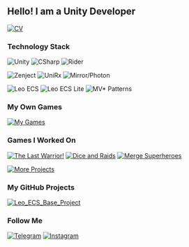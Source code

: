 ## Hello! I am a Unity Developer

[![CV](https://img.shields.io/badge/-CV_Artem_Zhitkov_-090909?style=for-the-badge&logo=read.cv)](https://illustrious-expert-43a.notion.site/Artem-Zhitkov-Certain-View-165b3f5c4de548b28eef1c0fa3ddbac1?pvs=4)

### Technology Stack

![Unity](https://img.shields.io/badge/-Unity-090909?style=for-the-badge&logo=unity)
![CSharp](https://img.shields.io/badge/-CSharp-090909?style=for-the-badge&logo=csharp&logoColor=B9CDFD)
![Rider](https://img.shields.io/badge/-Rider-090909?style=for-the-badge&logo=rider&logoColor=FF6666)

![Zenject](https://img.shields.io/badge/-Zenject-090909?style=for-the-badge&logo=unity&logoColor=BCDB1A)
![UniRx](https://img.shields.io/badge/-UniRx-090909?style=for-the-badge&logo=unity&logoColor=F7A126)
![Mirror/Photon](https://img.shields.io/badge/-Mirror/Photon-090909?style=for-the-badge&logo=unity&logoColor=7E4DD2)

![Leo ECS](https://img.shields.io/badge/-Leo_ECS-090909?style=for-the-badge&logo=unity&logoColor=4092FE)
![Leo ECS Lite](https://img.shields.io/badge/-Leo_ECS_Lite-090909?style=for-the-badge&logo=unity&logoColor=37E1FF)
![MV* Patterns](https://img.shields.io/badge/-MV*_Patterns-090909?style=for-the-badge&logo=unity&logoColor=A2EBD7)

### My Own Games
[![My Games](https://img.shields.io/badge/-More_Projects-090909?style=for-the-badge&logo=Notion)](https://illustrious-expert-43a.notion.site/My-Games-7b1d46d58fce45e4840aa71aafee7046?pvs=4)

### Games I Worked On
[![The Last Warrior!](https://img.shields.io/badge/-The_Last_Warrior-090909?style=for-the-badge&logo=AppStore)](https://apps.apple.com/gd/app/the-last-warrior/id6444162261)
[![Dice and Raids](https://img.shields.io/badge/-Dice_And_Raids-090909?style=for-the-badge&logo=GooglePlay)](https://play.google.com/store/apps/details?id=com.ValentinKlimenko.DiceandRaids)
[![Merge Superheroes](https://img.shields.io/badge/-Merge_Superheroes-090909?style=for-the-badge&logo=GooglePlay)](https://play.google.com/store/apps/details?id=com.ValentinKlimenko.MergeSuperheroes)

[![More Projects](https://img.shields.io/badge/-More_Projects-090909?style=for-the-badge&logo=Notion)](https://illustrious-expert-43a.notion.site/Projects-c9fe9481a4e542e78729f4ade7a1bea8?pvs=4)


### My GitHub Projects
[![Leo_ECS_Base_Project](https://img.shields.io/badge/-Leo_ECS_Base_Project-090909?style=flat&logo=github&color=0B2C3D)](https://github.com/Arazorg/LeoECSBaseProject)


### Follow Me
[![Telegram](https://img.shields.io/badge/-Telegram-090909?style=for-the-badge&logo=telegram)](https://t.me/arazorg/)
[![Instagram](https://img.shields.io/badge/-Instagram-090909?style=for-the-badge&logo=instagram&logoColor=CC397B)](https://instagram.com/_arazorg/)
